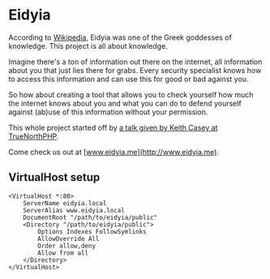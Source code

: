 # Eidyia

According to [Wikipedia](), Eidyia was one of the Greek goddesses of knowledge. This project is all about knowledge.

Imagine there's a ton of information out there on the internet, all information about you that just lies there for grabs. Every security specialist knows how to access this information and can use this for good or bad against you.

So how about creating a tool that allows you to check yourself how much the internet knows about you and what you can do to defend yourself against (ab)use of this information without your permission.

This whole project started off by [a talk given by Keith Casey at TrueNorthPHP](https://joind.in/9992).

Come check us out at [www.eidyia.me](http://www.eidyia.me).

## VirtualHost setup

    <VirtualHost *:80>
        ServerName eidyia.local
        ServerAlias www.eidyia.local
        DocumentRoot "/path/to/eidyia/public"
        <Directory "/path/to/eidyia/public">
            Options Indexes FollowSymlinks
            AllowOverride All
            Order allow,deny
            Allow from all
        </Directory>
    </VirtualHost>
